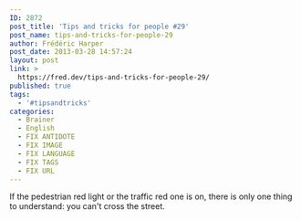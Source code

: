 ```yaml
---
ID: 2872
post_title: 'Tips and tricks for people #29'
post_name: tips-and-tricks-for-people-29
author: Frédéric Harper
post_date: 2013-03-28 14:57:24
layout: post
link: >
  https://fred.dev/tips-and-tricks-for-people-29/
published: true
tags:
  - '#tipsandtricks'
categories:
  - Brainer
  - English
  - FIX ANTIDOTE
  - FIX IMAGE
  - FIX LANGUAGE
  - FIX TAGS
  - FIX URL
---
```

If the pedestrian red light or the traffic red one is on, there is only one thing to understand: you can't cross the street.